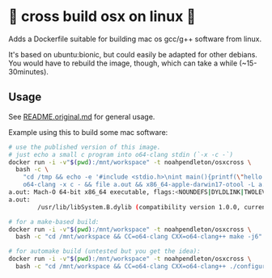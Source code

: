 # 🐧 cross build osx on linux 🐧

Adds a Dockerfile suitable for building mac os gcc/g++ software from linux.

It's based on ubuntu:bionic, but could easily be adapted for other debians. You
would have to rebuild the image, though, which can take a while (~15-30minutes).

## Usage

See [README.original.md](README.original.md) for general usage.

Example using this to build some mac software:

```bash
# use the published version of this image.
# just echo a small c program into o64-clang stdin (`-x -c -`)
docker run -i -v"$(pwd):/mnt/workspace" -t noahpendleton/osxcross \
  bash -c \
    "cd /tmp && echo -e '#include <stdio.h>\nint main(){printf(\"hello from mac\\\n\");return 0;}' | \
    o64-clang -x c - && file a.out && x86_64-apple-darwin17-otool -L a.out"
a.out: Mach-O 64-bit x86_64 executable, flags:<NOUNDEFS|DYLDLINK|TWOLEVEL|PIE>
a.out:
        /usr/lib/libSystem.B.dylib (compatibility version 1.0.0, current version 1252.0.0)

# for a make-based build:
docker run -i -v"$(pwd):/mnt/workspace" -t noahpendleton/osxcross \
  bash -c "cd /mnt/workspace && CC=o64-clang CXX=o64-clang++ make -j6"

# for automake build (untested but you get the idea):
docker run -i -v"$(pwd):/mnt/workspace" -t noahpendleton/osxcross \
  bash -c "cd /mnt/workspace && CC=o64-clang CXX=o64-clang++ ./configure --host=i386-apple-darwinXX && make -j6"
```
